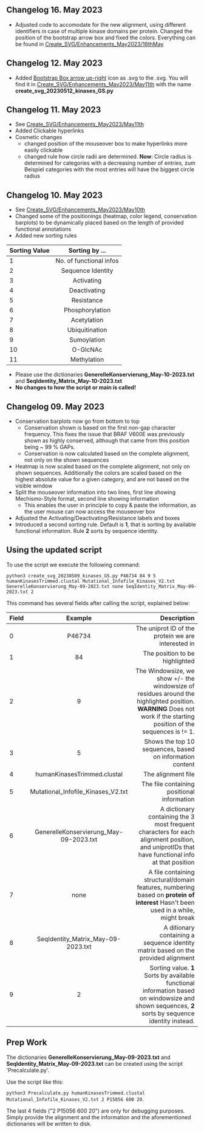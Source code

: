 ## Changelog 16. May 2023
- Adjusted code to accomodate for the new alignment, using different identifiers in case of multiple kinase domains per protein. Changed the position of the bootstrap arrow box and fixed the colors.
Everything can be found in [Create_SVG/Enhancements_May2023/16thMay](https://github.com/russelllab/kinaseResistance/tree/main/Create_SVG/Enhancements_May2023/16thMay)

## Changelog 12. May 2023
- Added [Bootstrap Box arrow up-right](https://icons.getbootstrap.com/icons/box-arrow-up-right/) icon as .svg to the .svg.
You will find it in [Create_SVG/Enhancements_May2023/May11th](https://github.com/russelllab/kinaseResistance/tree/main/Create_SVG/Enhancements_May2023/May11th) with the name **create_svg_20230512_kinases_GS.py**

## Changelog 11. May 2023
- See [Create_SVG/Enhancements_May2023/May11th](https://github.com/russelllab/kinaseResistance/tree/main/Create_SVG/Enhancements_May2023/May11th)
- Added Clickable hyperlinks
- Cosmetic changes 
  - changed position of the mouseover box to make hyperlinks more easily clickable
  - changed rule how circle radii are determined. **Now**: Circle radius is determined for categories with a decreasing number of entries, zum Beispiel categories with the most entries will have the biggest circle radius


## Changelog 10. May 2023
- See [Create_SVG/Enhancements_May2023/May10th](https://github.com/russelllab/kinaseResistance/tree/main/Create_SVG/Enhancements_May2023/May10th)
- Changed some of the positionings (heatmap, color legend, conservation barplots) to be dynamically placed based on the length of provided functional annotations
- Added new sorting rules

| Sorting Value        | Sorting by ...  | 
| ------------- |:-------------:| 
| 1 | No. of functional infos |
| 2 | Sequence Identity |
| 3| Activating |
| 4 |Deactivating  |
| 5 | Resistance |
| 6 |Phosphorylation  |
| 7 | Acetylation |
| 8 | Ubiquitination |
| 9 | Sumoylation |
| 10 | O-GlcNAc |
| 11 |  Methylation|
     
- Please use the dictionaries **GenerelleKonservierung_May-10-2023.txt** and **SeqIdentity_Matrix_May-10-2023.txt**
- **No changes to how the script or main is called!**



## Changelog 09. May 2023
- Conservation barplots now go from bottom to top
  - Conservation shown is based on the first non-gap character frequency. This fixes the issue that BRAF V600E was previously shown as highly conserved, although that came from this position being ~ 99 % GAPs.
  - Conservation is now calculated based on the complete alignment, not only on the shown sequences
- Heatmap is now scaled based on the complete alignment, not only on shown sequences. Additionally the colors are scaled based on the highest absolute value for a given category, and are not based on the visible window
- Split the mouseover information into two lines, first line showing Mechismo-Style format, second line showing information
  - This enables the user in principle to copy & paste the information, as the user mouse can now access the mouseover box
- Adjusted the Activating/Deactivating/Resistance labels and boxes
- Introduced a second sorting rule. Default is **1**, that is sorting by available functional information. Rule **2** sorts by sequence identity.

## Using the updated script

To use the script we execute the following command:

`python3 create_svg_20230509_kinases_GS.py P46734 84 9 5 humanKinasesTrimmed.clustal Mutational_Infofile_Kinases_V2.txt GenerelleKonservierung_May-09-2023.txt none SeqIdentity_Matrix_May-09-2023.txt 2` 

This command has several fields after calling the script, explained below:

| Field        | Example           | Description  |
| ------------- |:-------------:| -----:|
|0     | P46734 | The uniprot ID of the protein we are interested in |
|1     | 84 | The position to be highlighted |
|2     | 9 | The Windowsize, we show +/- the windowsize of residues around the highlighted position. **WARNING** Does not work if the starting position of the sequences is != 1.|
|3      |5 | Shows the top 10 sequences, based on information content|
|4     | humanKinasesTrimmed.clustal | The alignment file |
|5     | Mutational_Infofile_Kinases_V2.txt | The file containing positional information |
|6      |GenerelleKonservierung_May-09-2023.txt|A dictionary containing the 3 most frequent characters for each alignment position, and uniprotIDs that have functional info at that position|
|7     | none | A file containing structural/domain features, numbering based on **protein of interest** Hasn't been used in a while, might break |
|8     |SeqIdentity_Matrix_May-09-2023.txt|A ditionary containing a sequence identity matrix based on the provided alignment|
|9     |2|Sorting value. **1** Sorts by available functional information based on windowsize and shown sequences, **2** sorts by sequence identity instead.




## Prep Work

The dictionaries **GenerelleKonservierung_May-09-2023.txt** and **SeqIdentity_Matrix_May-09-2023.txt** can be created using the script 'Precalculate.py'.
 
Use the script like this:

`python3 Precalculate.py humanKinasesTrimmed.clustal Mutational_Infofile_Kinases_V2.txt 2 P15056 600 20`.

The last 4 fields ("2 P15056 600 20") are only for debugging purposes. Simply provide the alignment and the information and the aforementioned dictionaries will be written to disk.
